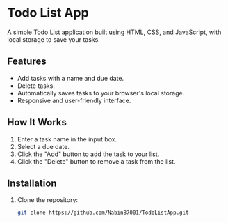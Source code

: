 # Todo List App

A simple Todo List application built using HTML, CSS, and JavaScript, with local storage to save your tasks.

## Features
- Add tasks with a name and due date.
- Delete tasks.
- Automatically saves tasks to your browser's local storage.
- Responsive and user-friendly interface.

## How It Works
1. Enter a task name in the input box.
2. Select a due date.
3. Click the "Add" button to add the task to your list.
4. Click the "Delete" button to remove a task from the list.

## Installation
1. Clone the repository:
   ```bash
   git clone https://github.com/Nabin87001/TodoListApp.git
